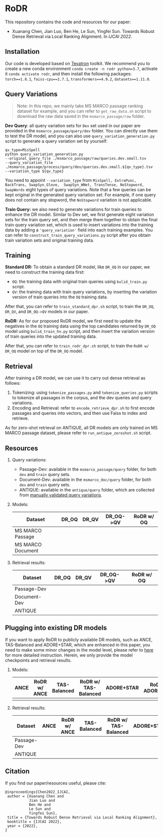 # RoDR

This repository contains the code and resources for our paper:

- Xuanang Chen, Jian Luo, Ben He, Le Sun, Yingfei Sun. 
Towards Robust Dense Retrieval via Local Ranking Alignment. In *IJCAI 2022*.

## Installation
Our code is developed based on [Tevatron](https://github.com/texttron/tevatron) toolkit.
We recommend you to create a new conda environment `conda create -n rodr python=3.7`, 
activate it `conda activate rodr`, and then install the following packages:
`torch==1.8.1`, `faiss-cpu==1.7.1`, `transformers==4.9.2`, `datasets==1.11.0`.

## Query Variations
> Note: In this repo, we mainly take MS MARCO passage ranking dataset for example, 
> and you can refer to `get_raw_data.sh` script to download the raw data saved in 
> the `msmarco_passage/raw` folder.

**Dev Query**: all query variation sets for `Dev` set used in our paper are provided 
in the `msmarco_passage/query/dev` folder. You can directly use them to test the DR model,
and you can also use `query_variation_generation.py` script to generate a query variation 
set by yourself:
```
qv_type=MisSpell
python query_variation_generation.py 
--original_query_file ./msmarco_passage/raw/queries.dev.small.tsv
--query_variation_file ./msmarco_passage/process/query/dev/queries.dev.small.${qv_type}.tsv
--variation_type ${qv_type}
```
You need to appoint `--variation_type` from `MisSpell, ExtraPunc, BackTrans, SwapSyn_Glove, 
SwapSyn_WNet, TransTense, NoStopword, SwapWords` eight types of query variations.
Note that a few queries can be kept original in the generated query variation set.
For example, if one query does not contain any stopword, the `NoStopword` variation is 
not applicable. 

**Train Query:** we also need to generate variations for train queries to enhance the DR model.
Similar to Dev set, we first generate eight variation sets for the train query set, and then merge
them together to obtain the final train query variation set, which is used to insert variations 
into the training data by adding a `'query_variation'` field into each training examples.
You can refer to `construct_train_query_variations.py` script after you obtain train variation sets and original training data.

## Training
**Standard DR:** To obtain a standard DR model, like `DR_OQ` in our paper, we need to
construct the training data first:
- `OQ`: the training data with original train queries using `bulid_train.py` script.
- `QV`: the training data with train query variations, by inserting the variation version 
of train queries into the `OQ` training data.

After that, you can refer to `train_standard_dpr.sh` script, to train the 
`DR_OQ`, `DR_QV`, and `DR_OQ->QV` models in our paper.

**RoDR:**
As for our proposed RoDR model, we first need to update the negatives in the `OQ` training data 
using the top candidates returned by `DR_OQ` model using `bulid_train_hn.py` script, 
and then insert the variation version of train queries into the updated training data.

After that, you can refer to `train_rodr_dpr.sh` script, to train the `RoDR w/ DR_OQ` model
on top of the `DR_OQ` model.

## Retrieval
After training a DR model, we can use it to carry out dense retrieval as follows:
1. Tokenizing: using `tokenize_passages.py` and `tokenize_queries.py` scripts to tokenize 
all passages in the corpus, and the dev queries and query variations.
2. Encoding and Retrieval: refer to `encode_retrieve_dpr.sh` to first encode passages and queries
into vectors, and then use Faiss to index and retrieve.

As for zero-shot retrieval on ANTIQUE, all DR models are only trained on MS MARCO passage dataset,
 please refer to `run_antique_zeroshot.sh` script.

## Resources
1. Query variations: 
    * Passage-Dev: available in the `msmarco_passage/query` folder, for both `dev` and `train` query sets.
    * Document-Dev: available in the `msmarco_doc/query` folder, for both `dev` and `train` query sets.
    * ANTIQUE: available in the `antique/query` folder, which are collected from [manually validated query variations](https://github.com/Guzpenha/query_variation_generators).

2. Models:

    | Dataset | DR_OQ | DR_QV | DR_OQ->QV | RoDR w/ OQ |
    |------------------|-----|-----|-----|-----|
    | MS MARCO Passage |  |  |  |  | 
    | MS MARCO Document |  |  |  |  |

3. Retrieval results:

    | Dataset | DR_OQ | DR_QV | DR_OQ->QV | RoDR w/ OQ | 
    |----------|-----|-----|-----|-----|
    | Passage-Dev |  |  |  |  | 
    | Document-Dev |  |  |  |  |
    | ANTIQUE |  |  |  |  | 

## Plugging into existing DR models
If you want to apply RoDR to publicly available DR models, such as ANCE, TAS-Balanced and ADORE+STAR, which are enhanced
in this paper, you need to make some minor changes in the model level, please refer to [here]() for more detailed instruction.
Herein, we only provide the model checkpoints and retrieval results.
1. Models:

    | ANCE | RoDR w/ ANCE | TAS-Balanced | RoDR w/ TAS-Balanced | ADORE+STAR | RoDR w/ ADORE+STAR | 
    |-----|-----|-----|-----|-----|-----|
    |  |  |  |  | 

2. Retrieval results:

    | Dataset | ANCE | RoDR w/ ANCE | TAS-Balanced | RoDR w/ TAS-Balanced | ADORE+STAR | RoDR w/ ADORE+STAR |
    |----------|-----|-----|-----|-----|-----|-----|
    | Passage-Dev |  |  |  |  | 
    | ANTIQUE |  |  |  |  | 
    
## Citation
If you find our paper/resources useful, please cite:
```
@inproceedings{Chen2022_IJCAI,
 author = {Xuanang Chen and
           Jian Luo and
           Ben He and
           Le Sun and
           Yingfei Sun},
 title = {Towards Robust Dense Retrieval via Local Ranking Alignment},
 booktitle = {IJCAI 2022},
 year = {2022},
}
```